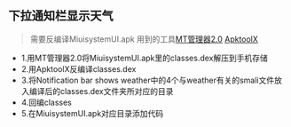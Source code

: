 ## 下拉通知栏显示天气
>需要反编译MiuisystemUI.apk
>用到的工具[MT管理器2.0](https://www.coolapk.com/apk/bin.mt.plus) [ApktoolX](http://t.cn/EADQEOU) 

* 1.用MT管理器2.0将MiuisystemUI.apk里的classes.dex解压到手机存储
* 2.用ApktoolX反编译classes.dex
* 3.将Notification bar shows weather中的4个与weather有关的smali文件放入编译后的classes.dex文件夹所对应的目录
* 4.回编classes
* 5.在MiuisystemUI.apk对应目录添加代码
